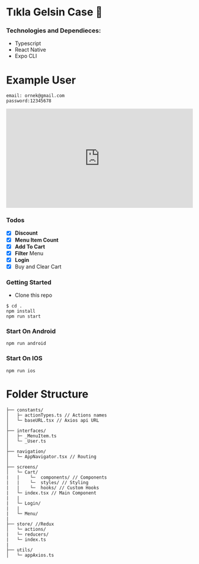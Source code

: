 
# Tıkla Gelsin Case 🍔

### Technologies and Dependieces:

- Typescript
- React Native
- Expo CLI

# Example User
```
email: ornek@gmail.com
password:12345678
```
<div style="height: 0; padding-bottom: calc(53.13%); position:relative; width: 100%;"><iframe allow="autoplay; gyroscope;" allowfullscreen height="100%" referrerpolicy="strict-origin" src="https://www.kapwing.com/e/65119b84e7e4a7f07c081d62?autoplay=true" style="border:0; height:100%; left:0; overflow:hidden; position:absolute; top:0; width:100%" title="Embedded content made on Kapwing" width="100%"></iframe></div>

### Todos
- [x] **Discount**
- [x] **Menu Item Count**
- [x] **Add To Cart**
- [x] **Filter** Menu
- [x] **Login**
- [x] Buy and Clear Cart

### Getting Started

- Clone this repo
```
$ cd .
npm install
npm run start
```

### Start On Android
```
npm run android
```
### Start On IOS
```
npm run ios
```

# Folder Structure
```
├── constants/
│   ├─ actionTypes.ts // Actions names
│   └─ baseURL.tsx // Axios api URL
│
├── interfaces/
│   ├─ _MenuItem.ts 
│   └─ _User.ts
│
├── navigation/
│   └─ AppNavigator.tsx // Routing
│
├── screens/
│   └─ Cart/
|   |    └─  components/ // Components
|   |    └─  styles/ // Styling
|   |    └─  hooks/ // Custom Hooks
|   └─ index.tsx // Main Component
|   |
|   └─ Login/
|   |
|   └─ Menu/
|
├── store/ //Redux
│   └─ actions/
|   └─ reducers/
|   └─ index.ts
|
├── utils/
│   └─ appAxios.ts


```